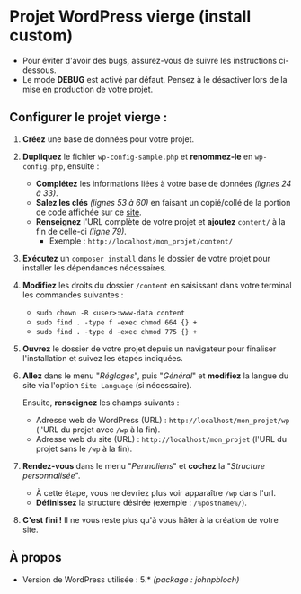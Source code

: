 # Projet WordPress vierge (install custom)

- Pour éviter d'avoir des bugs, assurez-vous de suivre les instructions ci-dessous.
- Le mode **DEBUG** est activé par défaut. Pensez à le désactiver lors de la mise en production de votre projet.

## Configurer le projet vierge :
1. **Créez** une base de données pour votre projet.

2. **Dupliquez** le fichier `wp-config-sample.php` et **renommez-le** en `wp-config.php`, ensuite :
    - **Complétez** les informations liées à votre base de données *(lignes 24 à 33)*.
    - **Salez les clés** *(lignes 53 à 60)* en faisant un copié/collé de la portion de code affichée sur ce [site](https://api.wordpress.org/secret-key/1.1/salt/).
    - **Renseignez** l'URL complète de votre projet et **ajoutez** `content/` à la fin de celle-ci *(ligne 79)*.
        - Exemple : `http://localhost/mon_projet/content/`

3. **Exécutez** un `composer install` dans le dossier de votre projet pour installer les dépendances nécessaires.

4. **Modifiez** les droits du dossier `/content` en saisissant dans votre terminal les commandes suivantes :
    - `sudo chown -R <user>:www-data content`
    - `sudo find . -type f -exec chmod 664 {} +`
    - `sudo find . -type d -exec chmod 775 {} +`

5. **Ouvrez** le dossier de votre projet depuis un navigateur pour finaliser l'installation et suivez les étapes indiquées.

6. **Allez** dans le menu "*Réglages*", puis "*Général*" et **modifiez** la langue du site via l'option `Site Language` (si nécessaire).

    Ensuite, **renseignez** les champs suivants :
    - Adresse web de WordPress (URL) : `http://localhost/mon_projet/wp` (l'URL du projet avec `/wp` à la fin).
    - Adresse web du site (URL) : `http://localhost/mon_projet` (l'URL du projet sans le `/wp` à la fin).

7. **Rendez-vous** dans le menu "*Permaliens*" et **cochez** la "*Structure personnalisée*".
    - À cette étape, vous ne devriez plus voir apparaître `/wp` dans l'url.
    - **Définissez** la structure désirée (exemple : `/%postname%/`).

8. **C'est fini !** Il ne vous reste plus qu'à vous hâter à la création de votre site.

## À propos
- Version de WordPress utilisée : 5.* *(package : johnpbloch)*
